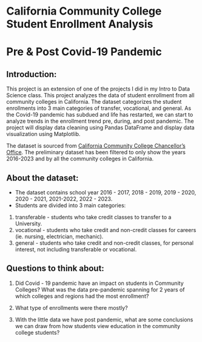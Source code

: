 # California Community College Student Enrollment Analysis
# Pre &amp; Post Covid-19 Pandemic

## Introduction:
This project is an extension of one of the projects I did in my Intro to Data Science class. This project analyzes the data of student enrollment from all community colleges in California. The dataset categorizes the student enrollments into 3 main categories of transfer, vocational, and general. As the Covid-19 pandemic has subdued and life has restarted, we can start to analyze trends in the enrollment trend pre, during, and post pandemic. The project will display data cleaning using Pandas DataFrame and  display data visualization using Matplotlib.

The dataset is sourced from [California Community College Chancellor’s Office](https://datamart.cccco.edu/Students/FTES_Summary.aspx). 
The preliminary dataset has been filtered to only show the years 2016-2023 and by all the community colleges in California. 

## About the dataset:

* The dataset contains school year 2016 - 2017, 2018 - 2019, 2019 - 2020, 2020 - 2021, 2021-2022, 2022 - 2023. 
* Students are divided into 3 main categories:
1. transferable - students who take credit classes to transfer to a University.
2. vocational - students who take credit and non-credit classes for careers (ie. nursing, electrician, mechanic).
3. general - students who take credit and non-credit classes, for personal interest, not including transferable or vocational.

## Questions to think about:
1. Did Covid - 19 pandemic have an impact on students in Community Colleges? What was the data pre-pandemic spanning for 2 years of which colleges and regions had the most enrollment?

2. What type of enrollments were there mostly? 

3. With the little data we have post pandemic, what are some conclusions we can draw from how students view education in the community college students? 




